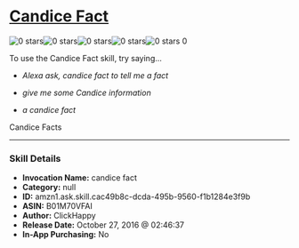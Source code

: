 # [Candice Fact](http://alexa.amazon.com/#skills/amzn1.ask.skill.cac49b8c-dcda-495b-9560-f1b1284e3f9b)
![0 stars](../../images/ic_star_border_black_18dp_1x.png)![0 stars](../../images/ic_star_border_black_18dp_1x.png)![0 stars](../../images/ic_star_border_black_18dp_1x.png)![0 stars](../../images/ic_star_border_black_18dp_1x.png)![0 stars](../../images/ic_star_border_black_18dp_1x.png) 0

To use the Candice Fact skill, try saying...

* *Alexa ask, candice fact to tell me a fact*

* *give me some Candice information*

* *a candice fact*

Candice Facts

***

### Skill Details

* **Invocation Name:** candice fact
* **Category:** null
* **ID:** amzn1.ask.skill.cac49b8c-dcda-495b-9560-f1b1284e3f9b
* **ASIN:** B01M70VFAI
* **Author:** ClickHappy
* **Release Date:** October 27, 2016 @ 02:46:37
* **In-App Purchasing:** No
